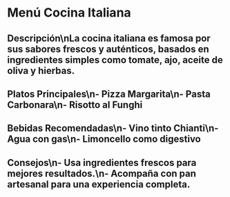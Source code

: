 # Menú Cocina Italiana
## Descripción\nLa cocina italiana es famosa por sus sabores frescos y auténticos, basados en ingredientes simples como tomate, ajo, aceite de oliva y hierbas.
## Platos Principales\n- Pizza Margarita\n- Pasta Carbonara\n- Risotto al Funghi
## Bebidas Recomendadas\n- Vino tinto Chianti\n- Agua con gas\n- Limoncello como digestivo
## Consejos\n- Usa ingredientes frescos para mejores resultados.\n- Acompaña con pan artesanal para una experiencia completa.
